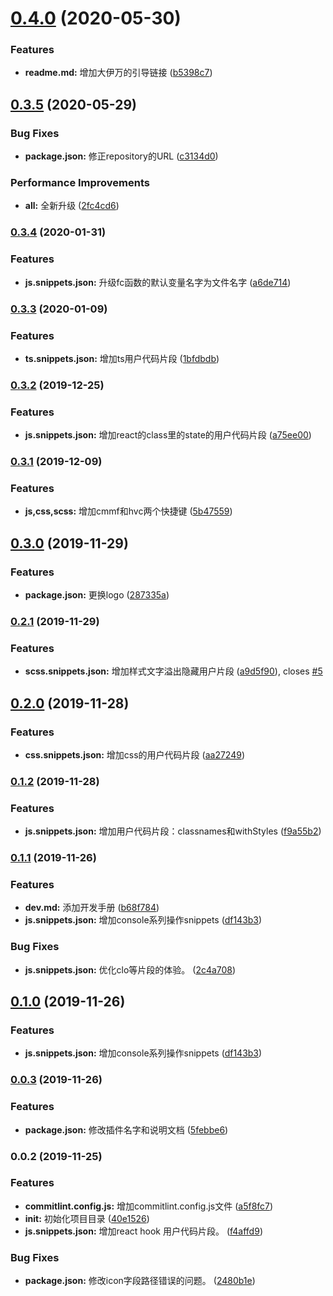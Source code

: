 # [0.4.0](https://github.com/zhanghecool/fetoolkit/compare/v0.3.5...v0.4.0) (2020-05-30)


### Features

* **readme.md:** 增加大伊万的引导链接 ([b5398c7](https://github.com/zhanghecool/fetoolkit/commit/b5398c7700d4b220330432b619de7c3ea576fff7))

## [0.3.5](https://github.com/zhanghecool/fetoolkit/compare/v0.3.4...v0.3.5) (2020-05-29)


### Bug Fixes

* **package.json:** 修正repository的URL ([c3134d0](https://github.com/zhanghecool/fetoolkit/commit/c3134d05cc51a55c58f105f95355fccd279222a4))


### Performance Improvements

* **all:** 全新升级 ([2fc4cd6](https://github.com/zhanghecool/fetoolkit/commit/2fc4cd6910248045be443d52c4b47cf4585863b1))

### [0.3.4](https://github.com/hertzZhang/fetoolkit/compare/v0.3.3...v0.3.4) (2020-01-31)


### Features

* **js.snippets.json:** 升级fc函数的默认变量名字为文件名字 ([a6de714](https://github.com/hertzZhang/fetoolkit/commit/a6de714e94a2de4cc9abd829eeb38e218317f9a5))

### [0.3.3](https://github.com/hertzZhang/fetoolkit/compare/v0.3.2...v0.3.3) (2020-01-09)


### Features

* **ts.snippets.json:** 增加ts用户代码片段 ([1bfdbdb](https://github.com/hertzZhang/fetoolkit/commit/1bfdbdb918fb08837b67245e89e8755cbe0568af))

### [0.3.2](https://github.com/hertzZhang/fetoolkit/compare/v0.3.1...v0.3.2) (2019-12-25)


### Features

* **js.snippets.json:** 增加react的class里的state的用户代码片段 ([a75ee00](https://github.com/hertzZhang/fetoolkit/commit/a75ee0083b335f4f99bd156c5fab5e44a457d304))

### [0.3.1](https://github.com/hertzZhang/fetoolkit/compare/v0.3.0...v0.3.1) (2019-12-09)


### Features

* **js,css,scss:** 增加cmmf和hvc两个快捷键 ([5b47559](https://github.com/hertzZhang/fetoolkit/commit/5b475598ccf1e5a6af3bf7cc9392ddf4f6279175))

## [0.3.0](https://github.com/hertzZhang/fetoolkit/compare/v0.2.1...v0.3.0) (2019-11-29)


### Features

* **package.json:** 更换logo ([287335a](https://github.com/hertzZhang/fetoolkit/commit/287335a38e5dc3b57f188aff1458d9e5b5c84496))

### [0.2.1](https://github.com/hertzZhang/fetoolkit/compare/v0.2.0...v0.2.1) (2019-11-29)


### Features

* **scss.snippets.json:** 增加样式文字溢出隐藏用户片段 ([a9d5f90](https://github.com/hertzZhang/fetoolkit/commit/a9d5f9000f3abca750f15e8835a1a0b966031ce5)), closes [#5](https://github.com/hertzZhang/fetoolkit/issues/5)

## [0.2.0](https://github.com/hertzZhang/fetoolkit/compare/v0.1.2...v0.2.0) (2019-11-28)


### Features

* **css.snippets.json:** 增加css的用户代码片段 ([aa27249](https://github.com/hertzZhang/fetoolkit/commit/aa27249bab251826c676e3d914b204afa9285034))

### [0.1.2](https://github.com/hertzZhang/fetoolkit/compare/v0.1.1...v0.1.2) (2019-11-28)


### Features

* **js.snippets.json:** 增加用户代码片段：classnames和withStyles ([f9a55b2](https://github.com/hertzZhang/fetoolkit/commit/f9a55b2539a16030dbf5d8c0811ecda8b980f9ec))

### [0.1.1](https://github.com/hertzZhang/fetoolkit/compare/v0.0.3...v0.1.1) (2019-11-26)


### Features

* **dev.md:** 添加开发手册 ([b68f784](https://github.com/hertzZhang/fetoolkit/commit/b68f784e3919e26cfbb4c030ac339ead17bede1c))
* **js.snippets.json:** 增加console系列操作snippets ([df143b3](https://github.com/hertzZhang/fetoolkit/commit/df143b3fe62a0e391d33fe4acb2b43ad42045d6f))


### Bug Fixes

* **js.snippets.json:** 优化clo等片段的体验。 ([2c4a708](https://github.com/hertzZhang/fetoolkit/commit/2c4a708662f142e755440ec5a52f69e9ef86b93e))

## [0.1.0](https://github.com/hertzZhang/fetoolkit/compare/v0.0.3...v0.1.0) (2019-11-26)


### Features

* **js.snippets.json:** 增加console系列操作snippets ([df143b3](https://github.com/hertzZhang/fetoolkit/commit/df143b3fe62a0e391d33fe4acb2b43ad42045d6f))

### [0.0.3](https://github.com/hertzZhang/fetoolkit/compare/v0.0.2...v0.0.3) (2019-11-26)


### Features

* **package.json:** 修改插件名字和说明文档 ([5febbe6](https://github.com/hertzZhang/fetoolkit/commit/5febbe635a9f6b52ecd65c104f79ef6e85b61aaf))

### 0.0.2 (2019-11-25)


### Features

* **commitlint.config.js:** 增加commitlint.config.js文件 ([a5f8fc7](https://github.com/hertzZhang/fe/commit/a5f8fc71ae6cc984e58b1d3a8e8fc82c92d0a775))
* **init:** 初始化项目目录 ([40e1526](https://github.com/hertzZhang/fe/commit/40e1526e2694f5a0c65b5d98fd706486276a3490))
* **js.snippets.json:** 增加react hook 用户代码片段。 ([f4affd9](https://github.com/hertzZhang/fe/commit/f4affd9c26617457f41eedb875d4bb6af5cd6295))


### Bug Fixes

* **package.json:** 修改icon字段路径错误的问题。 ([2480b1e](https://github.com/hertzZhang/fe/commit/2480b1e9089208446db92b41b84c45c868cbccba))
